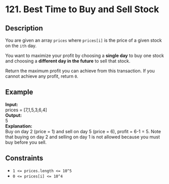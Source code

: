 # 121. Best Time to Buy and Sell Stock

## Description

You are given an array `prices` where `prices[i]` is the price of a given stock on the `ith` day.

You want to maximize your profit by choosing a **single day** to buy one stock and choosing a **different day in the future** to sell that stock.

Return the maximum profit you can achieve from this transaction. If you cannot achieve any profit, return `0`.

## Example

**Input:**
<br>
prices = [7,1,5,3,6,4]
<br>
**Output:**
<br>
5
<br>
**Explanation:**
<br>
Buy on day 2 (price = 1) and sell on day 5 (price = 6), profit = 6-1 = 5.
Note that buying on day 2 and selling on day 1 is not allowed because you must buy before you sell.

## Constraints

- `1 <= prices.length <= 10^5`
- `0 <= prices[i] <= 10^4`
